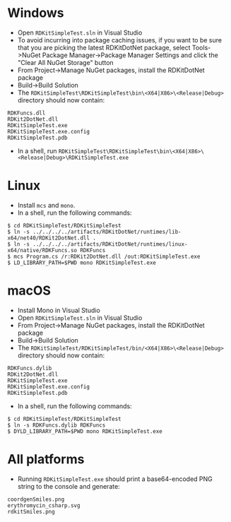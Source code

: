 # Windows

* Open `RDKitSimpleTest.sln` in Visual Studio
* To avoid incurring into package caching issues, if you want to be sure that
you are picking the latest RDKitDotNet package, select
Tools->NuGet Package Manager->Package Manager Settings
and click the "Clear All NuGet Storage" button 
* From Project->Manage NuGet packages, install the RDKitDotNet package
* Build->Build Solution
* The `RDKitSimpleTest\RDKitSimpleTest\bin\<X64|X86>\<Release|Debug>` directory
should now contain:
```
RDKFuncs.dll
RDKit2DotNet.dll
RDKitSimpleTest.exe
RDKitSimpleTest.exe.config
RDKitSimpleTest.pdb
```
* In a shell, run `RDKitSimpleTest\RDKitSimpleTest\bin\<X64|X86>\<Release|Debug>\RDKitSimpleTest.exe`

# Linux

* Install `mcs` and `mono`.
* In a shell, run the following commands:
```
$ cd RDKitSimpleTest/RDKitSimpleTest
$ ln -s ../../../../artifacts/RDKitDotNet/runtimes/lib-x64/net40/RDKit2DotNet.dll .
$ ln -s ../../../../artifacts/RDKitDotNet/runtimes/linux-x64/native/RDKFuncs.so RDKFuncs
$ mcs Program.cs /r:RDKit2DotNet.dll /out:RDKitSimpleTest.exe
$ LD_LIBRARY_PATH=$PWD mono RDKitSimpleTest.exe
```

# macOS

* Install Mono in Visual Studio
* Open `RDKitSimpleTest.sln` in Visual Studio
* From Project->Manage NuGet packages, install the RDKitDotNet package
* Build->Build Solution
* The `RDKitSimpleTest/RDKitSimpleTest/bin/<X64|X86>\<Release|Debug>` directory
should now contain:
```
RDKFuncs.dylib
RDKit2DotNet.dll
RDKitSimpleTest.exe
RDKitSimpleTest.exe.config
RDKitSimpleTest.pdb
```

* In a shell, run the following commands:
```
$ cd RDKitSimpleTest/RDKitSimpleTest
$ ln -s RDKFuncs.dylib RDKFuncs
$ DYLD_LIBRARY_PATH=$PWD mono RDKitSimpleTest.exe
```

# All platforms
* Running `RDKitSimpleTest.exe` should print a base64-encoded PNG string to the
console and generate:
```
coordgenSmiles.png
erythromycin_csharp.svg
rdkitSmiles.png
```
